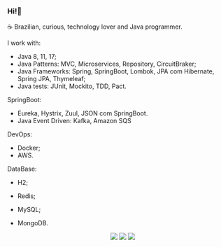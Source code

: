 ### Hi!👋

☕  Brazilian, curious, technology lover and Java programmer.

I work with:

- Java 8, 11, 17;
- Java Patterns: MVC, Microservices, Repository, CircuitBraker;
- Java Frameworks: Spring, SpringBoot, Lombok, JPA com Hibernate, Spring JPA, Thymeleaf;
- Java tests: JUnit, Mockito, TDD, Pact.
 
SpringBoot: 
- Eureka, Hystrix, Zuul, JSON com SpringBoot.
- Java Event Driven: Kafka, Amazon SQS

DevOps:
 - Docker;
 - AWS.
 
DataBase: 
- H2;
- Redis;
- MySQL;
- MongoDB.

  <div align="center"> 
    <a href="https://www.linkedin.com/in/gamagabriel" target="_blank"><img src="https://img.shields.io/badge/-LinkedIn-%230077B5?style=for-the-badge&logo=linkedin&logoColor=white" target="_blank"></a>
    <a href = "mailto:gbr.gama99@gmail.com"><img src="https://img.shields.io/badge/-Gmail-%23333?style=for-the-badge&logo=gmail&logoColor=white" target="_blank"></a>
    <a href="https://instagram.com/gamagbr" target="_blank"><img src="https://img.shields.io/badge/-Instagram-%23E4405F?style=for-the-badge&logo=instagram&logoColor=white" target="_blank"></a>
